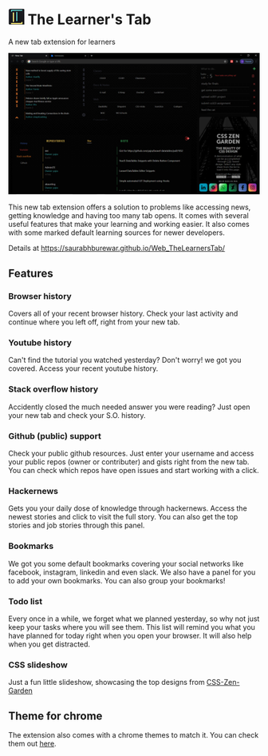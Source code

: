 # ![logo](https://github.com/saurabhburewar/TheLearnersTab/blob/main/docs/img/logo32.png)   The Learner's Tab

A new tab extension for learners

![Screenshot of extension](https://github.com/saurabhburewar/TheLearnersTab/blob/main/docs/img/Screenshot.png)

This new tab extension offers a solution to problems like accessing news, getting knowledge and having too many tab opens. It comes with several useful features that make your learning and working easier. It also comes with some marked default learning sources for newer developers.

Details at https://saurabhburewar.github.io/Web_TheLearnersTab/

## Features

### Browser history
Covers all of your recent browser history. Check your last activity and continue where you left off, right from your new tab.

### Youtube history
Can't find the tutorial you watched yesterday? Don't worry! we got you covered. Access your recent youtube history.

### Stack overflow history
Accidently closed the much needed answer you were reading? Just open your new tab and check your S.O. history.

### Github (public) support
Check your public github resources. Just enter your username and access your public repos (owner or contributer) and gists right from the new tab. You can check which repos have open issues and start working with a click.

### Hackernews
Gets you your daily dose of knowledge through hackernews. Access the newest stories and click to visit the full story. You can also get the top stories and job stories through this panel.

### Bookmarks
We got you some default bookmarks covering your social networks like facebook, instagram, linkedin and even slack. We also have a panel for you to add your own bookmarks.
You can also group your bookmarks!

### Todo list
Every once in a while, we forget what we planned yesterday, so why not just keep your tasks where you will see them. This list will remind you what you have planned for today right when you open your browser. 
It will also help when you get distracted.

### CSS slideshow
Just a fun little slideshow, showcasing the top designs from [CSS-Zen-Garden](http://www.csszengarden.com/)

## Theme for chrome
The extension also comes with a chrome themes to match it. You can check them out [here](https://github.com/saurabhburewar/Web_ChromeThemes).

